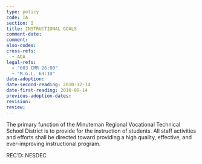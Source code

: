 ```yaml
---
type: policy
code: IA
section: I
title: INSTRUCTIONAL GOALS
comment-date:
comment:
also-codes:
cross-refs:
  - ADA
legal-refs:
  - "603 CMR 26:00"
  - "M.G.L. 69:1D"
date-adoption: 
date-second-reading: 2010-12-14
date-first-reading: 2010-09-14
previous-adoption-dates:
revision: 
review: 
---
```


The primary function of the Minuteman Regional Vocational Technical School District is to provide for the instruction of students.  All staff activities and efforts shall be directed toward providing a high quality, effective, and ever-improving instructional program.

REC’D:  NESDEC